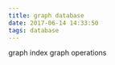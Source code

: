 ```yaml
---
title: graph database
date: 2017-06-14 14:33:50
tags: database
---
```


graph index
graph operations
